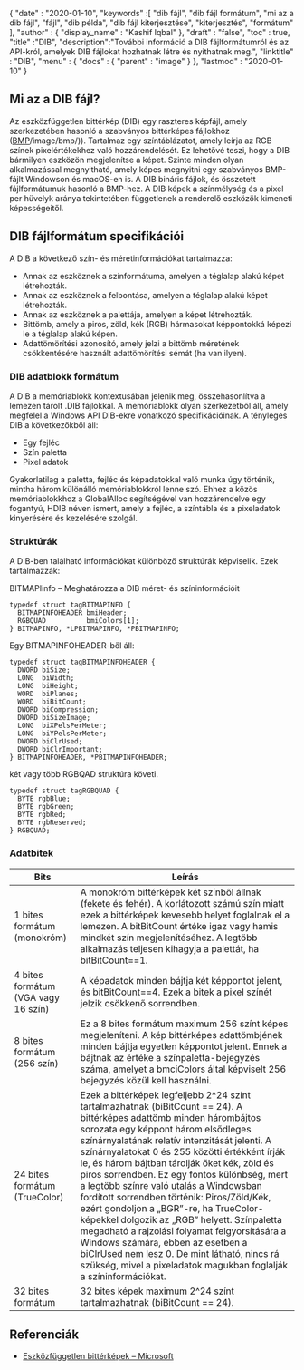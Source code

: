 {
  "date" : "2020-01-10",
  "keywords" :[ "dib fájl", "dib fájl formátum", "mi az a dib fájl", "fájl", "dib példa", "dib fájl kiterjesztése", "kiterjesztés", "formátum" ],
  "author" : {
    "display_name" : "Kashif Iqbal"
},
  "draft" : "false",
  "toc" : true,
  "title" :"DIB",
  "description":"További információ a DIB fájlformátumról és az API-król, amelyek DIB fájlokat hozhatnak létre és nyithatnak meg.",
  "linktitle" : "DIB",
  "menu" : {
    "docs" : {
      "parent" : "image"
}
},
  "lastmod" : "2020-01-10"
}

## Mi az a DIB fájl?

Az eszközfüggetlen bittérkép (DIB) egy raszteres képfájl, amely szerkezetében hasonló a szabványos bittérképes fájlokhoz ([BMP]()/image/bmp/)). Tartalmaz egy színtáblázatot, amely leírja az RGB színek pixelértékekhez való hozzárendelését. Ez lehetővé teszi, hogy a DIB bármilyen eszközön megjelenítse a képet. Szinte minden olyan alkalmazással megnyitható, amely képes megnyitni egy szabványos BMP-fájlt Windowson és macOS-en is. A DIB bináris fájlok, és összetett fájlformátumuk hasonló a BMP-hez. A DIB képek a színmélység és a pixel per hüvelyk aránya tekintetében függetlenek a renderelő eszközök kimeneti képességeitől.

## DIB fájlformátum specifikációi ##
A DIB a következő szín- és méretinformációkat tartalmazza:

* Annak az eszköznek a színformátuma, amelyen a téglalap alakú képet létrehozták.
* Annak az eszköznek a felbontása, amelyen a téglalap alakú képet létrehozták.
* Annak az eszköznek a palettája, amelyen a képet létrehozták.
* Bittömb, amely a piros, zöld, kék (RGB) hármasokat képpontokká képezi le a téglalap alakú képen.
* Adattömörítési azonosító, amely jelzi a bittömb méretének csökkentésére használt adattömörítési sémát (ha van ilyen).

### DIB adatblokk formátum ###

A DIB a memóriablokk kontextusában jelenik meg, összehasonlítva a lemezen tárolt .DIB fájlokkal. A memóriablokk olyan szerkezetből áll, amely megfelel a Windows API DIB-ekre vonatkozó specifikációinak. A tényleges DIB a következőkből áll:
* Egy fejléc
* Szín paletta
* Pixel adatok

Gyakorlatilag a paletta, fejléc és képadatokkal való munka úgy történik, mintha három különálló memóriablokkról lenne szó. Ehhez a közös memóriablokkhoz a GlobalAlloc segítségével van hozzárendelve egy fogantyú, HDIB néven ismert, amely a fejléc, a színtábla és a pixeladatok kinyerésére és kezelésére szolgál.

### Struktúrák ###
A DIB-ben található információkat különböző struktúrák képviselik. Ezek tartalmazzák:

BITMAPIinfo – Meghatározza a DIB méret- és színinformációit
```
typedef struct tagBITMAPINFO {
  BITMAPINFOHEADER bmiHeader;
  RGBQUAD          bmiColors[1];
} BITMAPINFO, *LPBITMAPINFO, *PBITMAPINFO;
```
Egy BITMAPINFOHEADER-ből áll:

```
typedef struct tagBITMAPINFOHEADER {
  DWORD biSize;
  LONG  biWidth;
  LONG  biHeight;
  WORD  biPlanes;
  WORD  biBitCount;
  DWORD biCompression;
  DWORD biSizeImage;
  LONG  biXPelsPerMeter;
  LONG  biYPelsPerMeter;
  DWORD biClrUsed;
  DWORD biClrImportant;
} BITMAPINFOHEADER, *PBITMAPINFOHEADER;
```
két vagy több RGBQAD struktúra követi.

```
typedef struct tagRGBQUAD {
  BYTE rgbBlue;
  BYTE rgbGreen;
  BYTE rgbRed;
  BYTE rgbReserved;
} RGBQUAD;
```
### Adatbitek ###
|Bits|Leírás|
---|---|
|1 bites formátum (monokróm)|A monokróm bittérképek két színből állnak (fekete és fehér). A korlátozott számú szín miatt ezek a bittérképek kevesebb helyet foglalnak el a lemezen. A bitBitCount értéke igaz vagy hamis mindkét szín megjelenítéséhez. A legtöbb alkalmazás teljesen kihagyja a palettát, ha bitBitCount==1.
|4 bites formátum (VGA vagy 16 szín)|A képadatok minden bájtja két képpontot jelent, és bitBitCount==4. Ezek a bitek a pixel színét jelzik csökkenő sorrendben.
|8 bites formátum (256 szín)|Ez a 8 bites formátum maximum 256 színt képes megjeleníteni. A kép bittérképes adattömbjének minden bájtja egyetlen képpontot jelent. Ennek a bájtnak az értéke a színpaletta-bejegyzés száma, amelyet a bmciColors által képviselt 256 bejegyzés közül kell használni.
|24 bites formátum (TrueColor)|Ezek a bittérképek legfeljebb 2^24 színt tartalmazhatnak (biBitCount == 24). A bittérképes adattömb minden hárombájtos sorozata egy képpont három elsődleges színárnyalatának relatív intenzitását jelenti. A színárnyalatokat 0 és 255 közötti értékként írják le, és három bájtban tárolják őket kék, zöld és piros sorrendben. Ez egy fontos különbség, mert a legtöbb színre való utalás a Windowsban fordított sorrendben történik: Piros/Zöld/Kék, ezért gondoljon a „BGR”-re, ha TrueColor-képekkel dolgozik az „RGB” helyett. Színpaletta megadható a rajzolási folyamat felgyorsítására a Windows számára, ebben az esetben a biClrUsed nem lesz 0. De mint látható, nincs rá szükség, mivel a pixeladatok magukban foglalják a színinformációkat.
|32 bites formátum|32 bites képek maximum 2^24 színt tartalmazhatnak (biBitCount == 24).

## Referenciák ##
* [Eszközfüggetlen bittérképek – Microsoft](https://learn.microsoft.com/en-us/windows/win32/gdi/device-independent-bitmaps)

